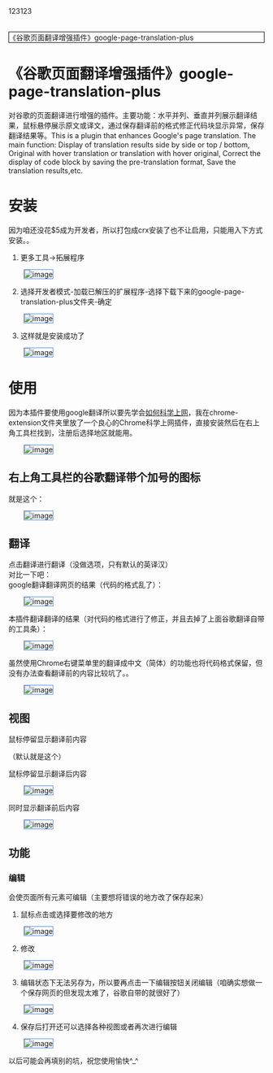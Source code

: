 <style>
img{
    margin: 0px 30px;
    box-sizing:border-box;
    border: 1px solid #4285f4;
}
</style>

<table style="color:red">123123</table>

<p style="border: 1px solid #000;">《谷歌页面翻译增强插件》google-page-translation-plus</p>

# 《谷歌页面翻译增强插件》google-page-translation-plus
对谷歌的页面翻译进行增强的插件。主要功能：水平并列、垂直并列展示翻译结果，鼠标悬停展示原文或译文，通过保存翻译前的格式修正代码块显示异常，保存翻译结果等。This is a plugin that enhances Google's page translation. The main function: Display of translation results side by side or top / bottom, Original with hover translation or translation with hover original, Correct the display of code block by saving the pre-translation format, Save the translation results,etc.

# 安装
因为咱还没花$5成为开发者，所以打包成crx安装了也不让启用，只能用入下方式安装。。    

1. 更多工具->拓展程序

![image](https://raw.githubusercontent.com/1010543618/google-page-translation-plus/master/readme-img/Image1.png)

2. 选择开发者模式-加载已解压的扩展程序-选择下载下来的google-page-translation-plus文件夹-确定

![image](https://raw.githubusercontent.com/1010543618/google-page-translation-plus/master/readme-img/Image2.png)

3. 这样就是安装成功了

![image](https://raw.githubusercontent.com/1010543618/google-page-translation-plus/master/readme-img/Image3.png)

# 使用
因为本插件要使用google翻译所以要先学会[如何科学上网](https://www.baidu.com/baidu?wd=%E7%A7%91%E5%AD%A6%E4%B8%8A%E7%BD%91&tn=monline_4_dg&ie=utf-8)，我在chrome-extension文件夹里放了一个良心的Chrome科学上网插件，直接安装然后在右上角工具栏找到，注册后选择地区就能用。

![image](https://raw.githubusercontent.com/1010543618/google-page-translation-plus/master/readme-img/Image13.png)


## 右上角工具栏的谷歌翻译带个加号的图标
就是这个：

![image](https://raw.githubusercontent.com/1010543618/google-page-translation-plus/master/readme-img/Image14.png)

## 翻译
点击翻译进行翻译（没做选项，只有默认的英译汉）  
对比一下吧：  
google翻译翻译网页的结果（代码的格式乱了）：

![image](https://raw.githubusercontent.com/1010543618/google-page-translation-plus/master/readme-img/Image4.png)

本插件翻译翻译的结果（对代码的格式进行了修正，并且去掉了上面谷歌翻译自带的工具条）：

![image](https://raw.githubusercontent.com/1010543618/google-page-translation-plus/master/readme-img/Image5.png)

虽然使用Chrome右键菜单里的翻译成中文（简体）的功能也将代码格式保留，但没有办法查看翻译前的内容比较坑了。。

![image](https://raw.githubusercontent.com/1010543618/google-page-translation-plus/master/readme-img/Image6.png)


## 视图
鼠标停留显示翻译前内容

（默认就是这个）

鼠标停留显示翻译后内容

![image](https://raw.githubusercontent.com/1010543618/google-page-translation-plus/master/readme-img/Image7.png)

同时显示翻译前后内容

![image](https://raw.githubusercontent.com/1010543618/google-page-translation-plus/master/readme-img/Image8.png)

## 功能

### 编辑
会使页面所有元素可编辑（主要想将错误的地方改了保存起来）  

1. 鼠标点击或选择要修改的地方

![image](https://raw.githubusercontent.com/1010543618/google-page-translation-plus/master/readme-img/Image9.png)

2. 修改

![image](https://raw.githubusercontent.com/1010543618/google-page-translation-plus/master/readme-img/Image10.png)

3. 编辑状态下无法另存为，所以要再点击一下编辑按钮关闭编辑（咱确实想做一个保存网页的但发现太难了，谷歌自带的就很好了）

![image](https://raw.githubusercontent.com/1010543618/google-page-translation-plus/master/readme-img/Image11.png)

4. 保存后打开还可以选择各种视图或者再次进行编辑

![image](https://raw.githubusercontent.com/1010543618/google-page-translation-plus/master/readme-img/Image12.png)




以后可能会再填别的坑，祝您使用愉快\^_^